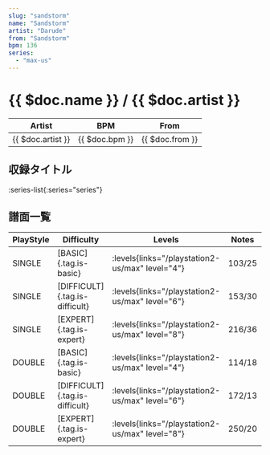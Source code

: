 ```yaml
---
slug: "sandstorm"
name: "Sandstorm"
artist: "Darude"
from: "Sandstorm"
bpm: 136
series:
  - "max-us"
---
```


# {{ $doc.name }} / {{ $doc.artist }}

|Artist|BPM|From|
|------|---|----|
|{{ $doc.artist }}|{{ $doc.bpm }}|{{ $doc.from }}|

## 収録タイトル

:series-list{:series="series"}

## 譜面一覧

|PlayStyle|Difficulty|Levels|Notes|Movie|
|---------|----------|------|-----|-----|
|SINGLE|[BASIC]{.tag.is-basic}| :levels{links="/playstation2-us/max" level="4"}|103/25||
|SINGLE|[DIFFICULT]{.tag.is-difficult}| :levels{links="/playstation2-us/max" level="6"}|153/30||
|SINGLE|[EXPERT]{.tag.is-expert}| :levels{links="/playstation2-us/max" level="8"}|216/36||
|DOUBLE|[BASIC]{.tag.is-basic}| :levels{links="/playstation2-us/max" level="4"}|114/18||
|DOUBLE|[DIFFICULT]{.tag.is-difficult}| :levels{links="/playstation2-us/max" level="6"}|172/13||
|DOUBLE|[EXPERT]{.tag.is-expert}| :levels{links="/playstation2-us/max" level="8"}|250/20||
